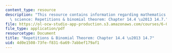 ```yaml
---
content_type: resource
description: "This resource contains information regarding mathematics for computer\
  \ science: Repetitions & binomial theorem: Chapter 14.4 \u2013 14.7."
file: https://ol-ocw-studio-app-production.s3.amazonaws.com/courses/6-042j-mathematics-for-computer-science-spring-2015/4d0e150873fef8316a697abbef179af1_MIT6_042JS15_Session26.pdf
file_type: application/pdf
resourcetype: Document
title: "Repetitions & Binomial Theorem: Chapter 14.4 \u2013 14.7"
uid: 4d0e1508-73fe-f831-6a69-7abbef179af1
---
```

